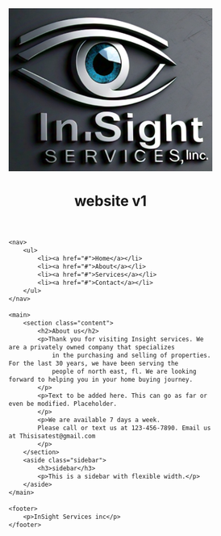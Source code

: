 <!DOCTYPE html>
<html lang="en">
<head>
    <meta charset="UTF-8" />
    <meta name="viewport" content="width=device-width, initial-scale=1.0" />
    <title>Liquid Layout Template</title>
    <link rel="stylesheet" href="style.css" />
<style>
  * {
    box-sizing: border-box;
    margin: 0;
    padding: 0;
}

body {
    background-image: url("tree.png");
    background-size: cover;
    background-repeat: no-repeat;
    background-position: center;
    font-family: Arial, sans-serif;
    line-height: 1.6;
    background: #ffffff;
    color: #333;
}

header, nav, main, footer {
    padding: 1em;
}

header {
    background: #ffffff;
    background: linear-gradient(90deg,rgba(0, 119, 204, 1) 0%, rgba(0, 139, 204, 0.87) 38%, rgba(0, 180, 204, 1) 100%);
    color: white;
    padding: 1em;
}

.logo-container {
    display: flex;
    align-items: center;
    gap: 1em;
}

.logo {
    height: auto;
    width: 180px; /* Responsive size */
    max-width: 100%;
}

nav {
    background: #e0e0e0;
}

nav ul {
    list-style: none;
    display: flex;
    flex-wrap: wrap;
    justify-content: space-around;
}

nav a {
    text-decoration: none;
    color: #333;
    padding: 0.5em;
}

main {
    display: flex;
    flex-wrap: wrap;
    margin-top: 1em;
}

.content {
    flex: 3 1 60%;
    padding: 1em;
    background: #ffffff;
    margin-right: 1em;
}

.sidebar {
    flex: 1 1 30%;
    padding: 1em;
    background: #d9edf7;
}

footer {
    background: #333;
    color: white;
    text-align: center;
    padding: 1em;
    margin-top: 1em;
}
.listing-card {
    background: white;
    max-width: 800px;
    border-radius: 10px;
    overflow: hidden;
    box-shadow: 0 10px 25px rgba(0, 0, 0, 0.1);
    transition: transform 0.3s ease;
}

.listing-card:hover {
  transform: scale(1.01);
}

.image-gallery {
    width: 100%;
    height: 400px;
    overflow: hidden;
}

.image-gallery .main-image {
    width: 100%;
    height: 100%;
    object-fit: cover;
}

.details {
    padding: 1.5rem;
}

.details h2 {
    margin: 0;
    font-size: 2rem;
    color: #2c3e50;
}

.location {
    color: #888;
    font-size: 0.95rem;
    margin-bottom: 1rem;
}

.description {
    margin-bottom: 1.5rem;
    color: #333;
}

.features {
    list-style: none;
    padding: 0;
    margin: 0 0 1.5rem 0;
    display: flex;
    flex-wrap: wrap;
    gap: 1rem;
}

.features li {
    background: #eaf1f8;
    padding: 0.5rem 1rem;
    border-radius: 5px;
    font-size: 0.95rem;
}

.btn {
    display: inline-block;
    background: #3498db;
    color: white;
    padding: 0.75rem 1.5rem;
    border-radius: 5px;
    text-decoration: none;
    transition: background 0.3s;
}

.btn:hover {
    background: #2980b9;
}

</style>
</head>
<body>
<header>
    <div class="logo-container">
        <img src="emblem.png" alt="Company Logo" class="logo" />
        <h1>website v1</h1>
    </div>
</header>

    <nav>
        <ul>
            <li><a href="#">Home</a></li>
            <li><a href="#">About</a></li>
            <li><a href="#">Services</a></li>
            <li><a href="#">Contact</a></li>
        </ul>
    </nav>

    <main>
        <section class="content">
            <h2>About us</h2>
            <p>Thank you for visiting Insight services. We are a privately owned company that specializes
                in the purchasing and selling of properties. For the last 30 years, we have been serving the
                people of north east, fl. We are looking forward to helping you in your home buying journey.
            </p>
            <p>Text to be added here. This can go as far or even be modified. Placeholder.
            </p>
            <p>We are available 7 days a week.
            Please call or text us at 123-456-7890. Email us at Thisisatest@gmail.com
            </p>
        </section>
        <aside class="sidebar">
            <h3>sidebar</h3>
            <p>This is a sidebar with flexible width.</p>
        </aside>
    </main>

    <footer>
        <p>InSight Services inc</p>
    </footer>
</body>
</html>

